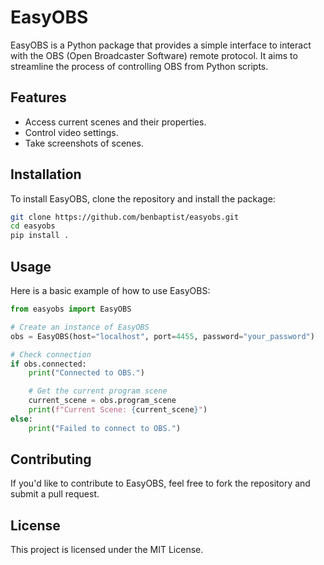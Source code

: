 # EasyOBS

EasyOBS is a Python package that provides a simple interface to interact with the OBS (Open Broadcaster Software) remote protocol. It aims to streamline the process of controlling OBS from Python scripts.

## Features
- Access current scenes and their properties.
- Control video settings.
- Take screenshots of scenes.

## Installation
To install EasyOBS, clone the repository and install the package:

```bash
git clone https://github.com/benbaptist/easyobs.git
cd easyobs
pip install .
```

## Usage
Here is a basic example of how to use EasyOBS:

```python
from easyobs import EasyOBS

# Create an instance of EasyOBS
obs = EasyOBS(host="localhost", port=4455, password="your_password")

# Check connection
if obs.connected:
    print("Connected to OBS.")

    # Get the current program scene
    current_scene = obs.program_scene
    print(f"Current Scene: {current_scene}")
else:
    print("Failed to connect to OBS.")
```

## Contributing
If you'd like to contribute to EasyOBS, feel free to fork the repository and submit a pull request.

## License
This project is licensed under the MIT License.